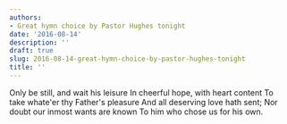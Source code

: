 ```yaml
---
authors:
- Great hymn choice by Pastor Hughes tonight
date: '2016-08-14'
description: ''
draft: true
slug: 2016-08-14-great-hymn-choice-by-pastor-hughes-tonight
title: ''
---
```

Only be still, and wait his leisure
In cheerful hope, with heart content
To take whate'er thy Father's pleasure
And all deserving love hath sent;
Nor doubt our inmost wants are known
To him who chose us for his own.



